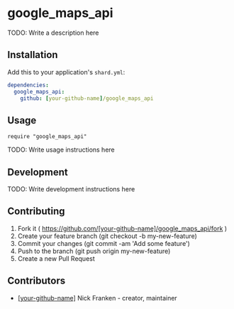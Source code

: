 # google_maps_api

TODO: Write a description here

## Installation


Add this to your application's `shard.yml`:

```yaml
dependencies:
  google_maps_api:
    github: [your-github-name]/google_maps_api
```


## Usage


```crystal
require "google_maps_api"
```


TODO: Write usage instructions here

## Development

TODO: Write development instructions here

## Contributing

1. Fork it ( https://github.com/[your-github-name]/google_maps_api/fork )
2. Create your feature branch (git checkout -b my-new-feature)
3. Commit your changes (git commit -am 'Add some feature')
4. Push to the branch (git push origin my-new-feature)
5. Create a new Pull Request

## Contributors

- [[your-github-name]](https://github.com/[your-github-name]) Nick Franken - creator, maintainer
